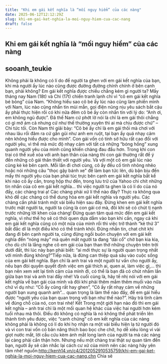 ```yaml
---
title: "Khi em gái kết nghĩa là “mối nguy hiểm” của các nàng"
date: 2025-06-12T12:12:29Z
slug: khi-em-gai-ket-nghia-la-moi-nguy-hiem-cua-cac-nang
draft: false
---
```


## Khi em gái kết nghĩa là “mối nguy hiểm” của các nàng

## sooanh_teukie

Không phải là không có lí do để người ta ghen với em gái kết nghĩa của bạn, khi mà người ấy lúc nào cũng được đường đường chính chính ở bên cạnh bạn, phải không?
Em gái kết nghĩa được chiều chẳng kém gì người ta?
Mấy tháng nay Nam (18t) và Chi (17t) chiến tranh lạnh chỉ vì “cô em gái kết nghĩa bé bỏng” của Nam. “Không hiểu sao cô bé ấy lúc nào cũng làm phiền mình với Nam, lúc nào cũng nhắn tin mùi mẫn, gọi điện nũng nịu yêu sách bắt cậu ấy phải thực hiện rồi có khi nửa đêm cô bé ấy còn nhắn tin với lý do: “Anh ơi, em không ngủ được”. Đã thế Nam cứ phớt lờ nói là chỉ là em gái thôi chẳng có gì mờ ám cả nhưng cứ như thế thường xuyên thì ai mà chịu được chứ” – Chi tức tối. Còn Nam thì giãi bày: “Cô bé ấy chỉ là em gái thôi mà chơi với nhau lâu rồi đâm ra cứ gần gũi như anh em ruột, tại bạn ấy quá nhạy cảm nên không hiểu được cho mình”.
Con gái vốn có tính sở hữu rất cao đối với người yêu, vì thế mà mức độ nhạy cảm với tất cả những “bóng hồng” xung quanh người yêu của mình cũng khiến chàng đau đầu hơn. Trong khi con trai có thể xuề xòa với anh bạn thân của nàng thì con gái thường rất để ý đến những cô gái thân thiết với người yêu. Và với một cô em gái lúc nào cũng kè kè bên cạnh. Mỗi lần đi chơi cùng, cô ấy đều cố tình nhõng nhẽo hoặc nói những câu "thọc gậy bánh xe" để làm bạn tức lên, dù bận bịu đến mấy thì người yêu của bạn phải túc trực bên cạnh em gái kết nghĩa bất kể khi nào cô ấy cần, trong hộp thư đến, trong lưu trữ của Yahoo chi chít những tin nhắn của cô em gái kết nghĩa… thì việc người ta ghen là có lí do của nó đấy, các chàng trai ạ!
Các chàng phải xử lí thế nào đây?
Thực ra không qua khó để các chàng có thể dung hòa em gái kết nghĩa và người yêu. Các chàng cần phải tránh một vài biểu hiện sau đây.
Đừng khen em gái kết nghĩa trước mặt người ta, người ta cũng là con gái cơ mà, đôi khi sẽ có chút tị nạnh trước những lời khen của chàng!
Đừng quan tâm quá mức đến em gái kết nghĩa, vì như thế họ sẽ có thói quen dựa dẫm vào bạn khi cần, ngay cả khi em gái kết nghĩa cũng có một nửa của mình rồi thì việc trở thành “kẻ thứ 3” bất đắc dĩ là một điều khó có thể tránh khỏi.
Đừng nhắn tin, chat chit khi đang đi bên cạnh người ta, cũng đừng ngồi buôn chuyện với em gái kết nghĩa đến “nóng máy” mà quên mất người ta đang “dài cổ” chờ bạn kia kìa, cho dù chỉ là lắng nghe cô em gái của bạn than thở những chuyện trên trời dưới đất, thì lúc này bạn phải biết: “ai mới thực sự là người quan trọng nhất với mình đúng không?”Tiếp nữa, là đừng can thiệp quá sâu vào cuộc sống của em gái kết nghĩa. Bạn chỉ là anh trai và một người tư vấn cho người ấy, nếu bạn đòi quyền quyết định việc em gái thích ai, quen ai, làm việc gì,… thì bạn nên xem xét lại tình cảm của mình đi, có thể là bạn đã có chút nhầm lần giữa bạn trai và anh trai đấy nhé!
Và cuối cùng là, hãy tế nhị nói với em gái kết nghĩa về bạn gái của mình và đôi khi phải thêm mắm thêm muối vào nữa chứ ví dụ như: “Cô ấy cũng rất hay ghen”, “Cô ấy rất nhạy cảm về những người bạn xung quanh anh”… quan trọng là làm thế nào đấy, để em gái hiểu được “người yêu của bạn quan trọng với bạn như thế nào?”.
Hãy trả tình cảm về đúng chỗ của nó, con trai nhé!
Kết
Trong một giới hạn nào đó thì em gái kết nghĩa – anh trai chỉ là một mối quan hệ khác của việc hai người hơn kém tuổi nhau mà thôi. Điều đó không có nghĩa là nó không thể phát triển lên thành tình yêu được, việc “canh chừng” cô em kết nghĩa của các nàng không phải là không có lí do khi họ nhận ra một vài biểu hiện lạ từ người đó và vì con trai vốn có bản năng thích bao bọc che chở, họ dễ xiêu lòng vì vài giọt nước mắt, lời cầu cứu kèm ánh mắt long lanh của người ta mà các nàng lại càng phải cẩn thận hơn.
Nhưng nếu một chàng trai thật sự quan tâm đến bạn, người ấy sẽ cân nhắc lại cách cư xử của mình nên các nàng hãy yên tâm nhé!
nguồn:http://kenh14.vn/c4/2012052910535759/khi-em-gai-ket-nghia-la-moi-nguy-hiem-cua-cac-nang.chn
  Chia sẻ